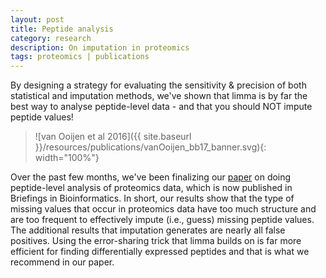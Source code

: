 ```yaml
---
layout: post
title: Peptide analysis
category: research
description: On imputation in proteomics	
tags: proteomics | publications
---
```


By designing a strategy for evaluating the sensitivity & precision of both statistical and imputation methods, we've shown that limma is by far the best way to analyse peptide-level data - and that you should NOT impute peptide values! 

> ![van Ooijen et al 2016]({{ site.baseurl }}/resources/publications/vanOoijen_bb17_banner.svg){: width="100%"}

Over the past few months, we've been finalizing our [paper](www) on doing peptide-level analysis of proteomics data, which is now published in Briefings in Bioinformatics. In short, our results show that the type of missing values that occur in proteomics data have too much structure and are too frequent to effectively impute (i.e., guess) missing peptide values. The additional results that imputation generates are nearly all false positives. Using the error-sharing trick that limma builds on is far more efficient for finding differentially expressed peptides and that is what we recommend in our paper. 